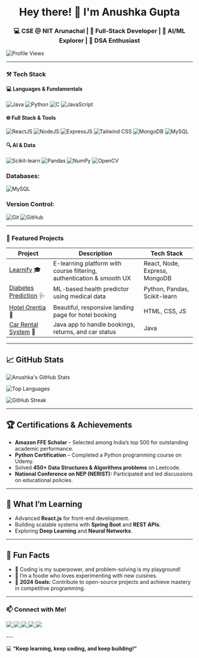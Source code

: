 <h1 align="center">Hey there! 👋 I'm Anushka Gupta</h1>
<h3 align="center">💻 CSE @ NIT Arunachal | 🚀 Full-Stack Developer | 🤖 AI/ML Explorer | 🧠 DSA Enthusiast</h3>


![Profile Views](https://komarev.com/ghpvc/?username=anushkagupta12&color=green&style=flat-square)

---

### ⚒️ Tech Stack

#### 💻 Languages & Fundamentals
![Java](https://img.shields.io/badge/Java-ED8B00?style=for-the-badge&logo=java&logoColor=white)
![Python](https://img.shields.io/badge/Python-FFD43B?style=for-the-badge&logo=python&logoColor=blue)
![C](https://img.shields.io/badge/C-00599C?style=for-the-badge&logo=c&logoColor=white)
![JavaScript](https://img.shields.io/badge/JavaScript-F7DF1E?style=for-the-badge&logo=javascript&logoColor=black)

#### 🌐 Full Stack & Tools
![ReactJS](https://img.shields.io/badge/ReactJS-20232A?style=for-the-badge&logo=react&logoColor=61DAFB)
![NodeJS](https://img.shields.io/badge/NodeJS-339933?style=for-the-badge&logo=nodedotjs&logoColor=white)
![ExpressJS](https://img.shields.io/badge/ExpressJS-000000?style=for-the-badge&logo=express&logoColor=white)
![Tailwind CSS](https://img.shields.io/badge/TailwindCSS-38B2AC?style=for-the-badge&logo=tailwind-css&logoColor=white)
![MongoDB](https://img.shields.io/badge/MongoDB-4EA94B?style=for-the-badge&logo=mongodb&logoColor=white)
![MySQL](https://img.shields.io/badge/MySQL-005C84?style=for-the-badge&logo=mysql&logoColor=white)

#### 🔍 AI & Data
![Scikit-learn](https://img.shields.io/badge/Scikit--Learn-F7931E?style=for-the-badge&logo=scikit-learn&logoColor=white)
![Pandas](https://img.shields.io/badge/Pandas-150458?style=for-the-badge&logo=pandas&logoColor=white)
![NumPy](https://img.shields.io/badge/Numpy-013243?style=for-the-badge&logo=numpy&logoColor=white)
![OpenCV](https://img.shields.io/badge/OpenCV-5C3EE8?style=for-the-badge&logo=opencv&logoColor=white)


### Databases:
![MySQL](https://img.shields.io/badge/MySQL-005C84?style=for-the-badge&logo=mysql&logoColor=white)

### Version Control:
![Git](https://img.shields.io/badge/Git-F05032?style=for-the-badge&logo=git&logoColor=white)
![GitHub](https://img.shields.io/badge/GitHub-181717?style=for-the-badge&logo=github&logoColor=white)

---



### 🚀 Featured Projects

| Project | Description | Tech Stack |
|--------|-------------|------------|
| [Learnify](https://github.com/anushkagupta12/Learnify) 🎓 | E-learning platform with course filtering, authentication & smooth UX | React, Node, Express, MongoDB |
| [Diabetes Prediction](https://github.com/anushkagupta12/Diabetes-Prediction) 🩺 | ML-based health predictor using medical data | Python, Pandas, Scikit-learn |
| [Hotel Orentia](https://github.com/anushkagupta12/Hotel-Orentia) 🏨 | Beautiful, responsive landing page for hotel booking | HTML, CSS, JS |
| [Car Rental System](https://github.com/anushkagupta12/Car-Rental-System) 🚗 | Java app to handle bookings, returns, and car status | Java |

---

## 📈 GitHub Stats

![Anushka's GitHub Stats](https://github-readme-stats.vercel.app/api?username=anushkagupta12&show_icons=true&theme=tokyonight&count_private=true)

![Top Languages](https://github-readme-stats.vercel.app/api/top-langs/?username=anushkagupta12&layout=compact&theme=tokyonight&hide=html,css&langs_count=6)

![GitHub Streak](https://streak-stats.demolab.com/?user=anushkagupta12&theme=tokyonight&date_format=M%20j%5B%2C%20Y%5D)

---

## 🏆 Certifications & Achievements

- **Amazon FFE Scholar** – Selected among India’s top 500 for outstanding academic performance.  
- **Python Certification** – Completed a Python programming course on Udemy.  
- Solved **450+ Data Structures & Algorithms problems** on Leetcode.  
- **National Conference on NEP (NERIST):** Participated and led discussions on educational policies.

---

## 🌱 What I’m Learning
- Advanced **React.js** for front-end development.  
- Building scalable systems with **Spring Boot** and **REST APIs**.  
- Exploring **Deep Learning** and **Neural Networks**.

---

## 🎨 Fun Facts
- 🌟 Coding is my superpower, and problem-solving is my playground!  
- 🍲 I’m a foodie who loves experimenting with new cuisines.  
- 🎯 **2024 Goals:** Contribute to open-source projects and achieve mastery in competitive programming.  

---

### 📫 Connect with Me!

<p align="left">
  <a href="https://linkedin.com/in/anushka-gupta-56784a255/" target="_blank">
    <img src="https://img.shields.io/badge/-LinkedIn-0077B5?style=for-the-badge&logo=linkedin&logoColor=white"/>
  </a>
  <a href="mailto:anushkagupta1563@gmail.com">
    <img src="https://img.shields.io/badge/-Gmail-EA4335?style=for-the-badge&logo=gmail&logoColor=white"/>
  </a>
  <a href="https://anushka-gupta.vercel.app/">
    <img src="https://img.shields.io/badge/-Portfolio-black?style=for-the-badge&logo=vercel&logoColor=white"/>
  </a>
  <a href="https://leetcode.com/u/anushka0743/">
    <img src="https://img.shields.io/badge/-LeetCode-FFA116?style=for-the-badge&logo=leetcode&logoColor=black"/>
  </a>
  <a href="https://github.com/anushkagupta12">
    <img src="https://img.shields.io/badge/-GitHub-181717?style=for-the-badge&logo=github&logoColor=white"/>
  </a>
</p>
---


💻 **“Keep learning, keep coding, and keep building!”**

